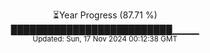 <p align="center">
⏳Year Progress (87.71 %)<br>
██████████████████████████▁▁▁▁ <br>
<sub>Updated: Sun, 17 Nov 2024 00:12:38 GMT</sub>
</p>

